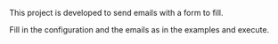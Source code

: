 This project is developed to send emails with a form to fill.

Fill in the configuration and the emails as in the examples and execute.